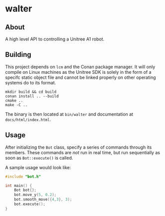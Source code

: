 
# walter 

## About
A high level API to controlling a Unitree A1 robot.

## Building
This project depends on `lcm` and the Conan package manager. It will only compile on Linux machines as the Unitree SDK is solely in the form of a specifc static object file and cannot be linked properly on other operating systems do to its format. 

```
mkdir build && cd build
conan install .. --build
cmake ..
make -C ..
```

The binary is then located at `bin/walter` and documentation at `docs/html/index.html`.

## Usage
After initializing the `Bot` class, specify a series of commands through its members. These commands are *not* run in real time, but run sequentially as soon as `Bot::execute()` is called.

A sample usage would look like:
```cpp
#include "bot.h"

int main() {
	Bot bot{};
	bot.move_y(5, 0.2);
    bot.smooth_move({4,3}, 3);
	bot.execute();	
}
```
